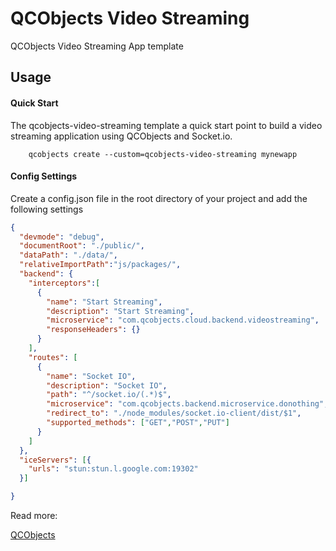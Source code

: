 # QCObjects Video Streaming

QCObjects Video Streaming App template


## Usage

#### Quick Start

The qcobjects-video-streaming template a quick start point to build a video streaming application using QCObjects and Socket.io.

```shell
    qcobjects create --custom=qcobjects-video-streaming mynewapp
```

#### Config Settings

Create a config.json file in the root directory of your project and add the following settings

```json
{
  "devmode": "debug",
  "documentRoot": "./public/",
  "dataPath": "./data/",
  "relativeImportPath":"js/packages/",
  "backend": {
    "interceptors":[
      {
        "name": "Start Streaming",
        "description": "Start Streaming",
        "microservice": "com.qcobjects.cloud.backend.videostreaming",
        "responseHeaders": {}
      }
    ],
    "routes": [
      {
        "name": "Socket IO",
        "description": "Socket IO",
        "path": "^/socket.io/(.*)$",
        "microservice": "com.qcobjects.backend.microservice.donothing",
        "redirect_to": "./node_modules/socket.io-client/dist/$1",
        "supported_methods": ["GET","POST","PUT"]
      }
    ]
  },
  "iceServers": [{
    "urls": "stun:stun.l.google.com:19302"
  }]

}
```

Read more:

[QCObjects](https://qcobjects.com)
